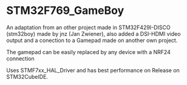 # STM32F769_GameBoy
An adaptation from an other project made in STM32F429I-DISCO (stm32boy) made by jnz (Jan Zwiener), also added a DSI-HDMI video output and a conection to a Gamepad made on another own project. 

The gamepad can be easily replaced by any device with a NRF24 connection

Uses STMF7xx_HAL_Driver and has best performance on Release on STM32CubeIDE.
